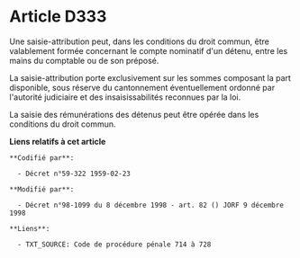 # Article D333

Une saisie-attribution peut, dans les conditions du droit commun, être valablement formée concernant le compte nominatif d'un
détenu, entre les mains du comptable ou de son préposé.

La saisie-attribution porte exclusivement sur les sommes composant la part disponible, sous réserve du cantonnement
éventuellement ordonné par l'autorité judiciaire et des insaisissabilités reconnues par la loi.

La saisie des rémunérations des détenus peut être opérée dans les conditions du droit commun.

**Liens relatifs à cet article**

	**Codifié par**:

	  - Décret n°59-322 1959-02-23

	**Modifié par**:

	  - Décret n°98-1099 du 8 décembre 1998 - art. 82 () JORF 9 décembre 1998

	**Liens**:

	  - TXT_SOURCE: Code de procédure pénale 714 à 728
